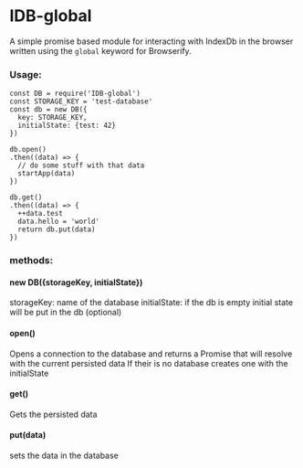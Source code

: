 # IDB-global

A simple promise based module for interacting with IndexDb in the browser written using the `global` keyword for Browserify.

### Usage:

```javascripts
const DB = require('IDB-global')
const STORAGE_KEY = 'test-database'
const db = new DB({
  key: STORAGE_KEY,
  initialState: {test: 42}
})

db.open()
.then((data) => {
  // do some stuff with that data
  startApp(data)
})

db.get()
.then((data) => {
  ++data.test
  data.hello = 'world'
  return db.put(data)
})
```

### methods:

#### new DB({storageKey, initialState})

storageKey: name of the database
initialState: if the db is empty initial state will be put in the db (optional)

#### open()

Opens a connection to the database and returns a Promise that will resolve with
the current persisted data
If their is no database creates one with the initialState

#### get()

Gets the persisted data

#### put(data)

sets the data in the database
